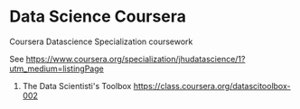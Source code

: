 Data Science Coursera
===================

Coursera Datascience Specialization coursework

See https://www.coursera.org/specialization/jhudatascience/1?utm_medium=listingPage

1) The Data Scientisti's Toolbox
https://class.coursera.org/datascitoolbox-002
